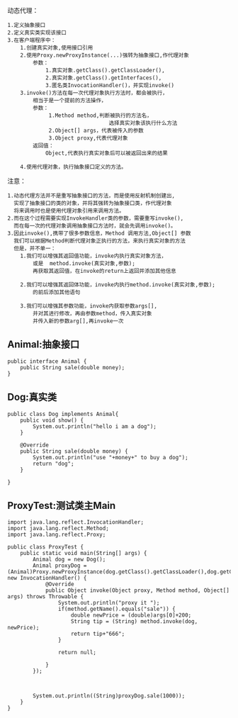 动态代理：

    1.定义抽象接口
    2.定义真实类实现该接口
    3.在客户端程序中：
        1.创建真实对象,使用接口引用
        2.使用Proxy.newProxyInstance(...)强转为抽象接口,作代理对象
            参数：
                1.真实对象.getClass().getClassLoader(),
                2.真实对象.getClass().getInterfaces(),
                3.匿名类InvocationHandler()，并实现invoke()
        3.invoke()方法在每一次代理对象执行方法时，都会被执行，
            相当于是一个提前的方法操作，
            参数：
                 1.Method method,判断被执行的方法名，
                                    选择真实对象该执行什么方法
                 2.Object[] args，代表被传入的参数
                 3.Object proxy,代表代理对象
            返回值：
                Object,代表执行真实对象后可以被返回出来的结果
    
        4.使用代理对象，执行抽象接口定义的方法。



注意：

    1.动态代理方法并不是重写抽象接口的方法，而是使用反射机制创建出,
      实现了抽象接口的类的对象，并将其强转为抽象接口类，作代理对象
      将来调用时也是使用代理对象引用来调用方法。
    2.而在这个过程需要实现InvokeHandler类的参数，需要重写invoke(),
      而在每一次的代理对象调用抽象接口方法时，就会先调用invoke()。
    3.因此invoke(),携带了很多参数信息，Method 调用方法,Object[] 参数
      我们可以根据Method判断代理对象正执行的方法，来执行真实对象的方法
      但是，并不单一：
        1.我们可以增强其返回值功能，invoke内执行真实对象方法，
            或是  method.invoke(真实对象,参数);
            再获取其返回值，在invoke的return上返回并添加其他信息
            
		2.我们可以增强其返回体功能，invoke内执行method.invoke(真实对象,参数);
            的前后添加其他语句

        3.我们可以增强其参数功能，invoke内获取参数args[],
            并对其进行修改，再由参数method，传入真实对象
            并传入新的参数arg[],再invoke一次


Animal:抽象接口
-
   
    public interface Animal {
    	public String sale(double money);
    }



Dog:真实类
-
    
    public class Dog implements Animal{
    	public void show() {
    		System.out.println("hello i am a dog");
    	}
    
    	@Override
    	public String sale(double money) {
    		System.out.println("use "+money+" to buy a dog");
    		return "dog";
    	}
    	
    }




ProxyTest:测试类主Main
-
    import java.lang.reflect.InvocationHandler;
    import java.lang.reflect.Method;
    import java.lang.reflect.Proxy;
    
    public class ProxyTest {
    	public static void main(String[] args) {
    		Animal dog = new Dog();
    		Animal proxyDog = (Animal)Proxy.newProxyInstance(dog.getClass().getClassLoader(),dog.getClass().getInterfaces(), new InvocationHandler() {
    			@Override
    			public Object invoke(Object proxy, Method method, Object[] args) throws Throwable {
    				System.out.println("proxy it ");
    				if(method.getName().equals("sale")) {
    					double newPrice = (double)args[0]+200;
    					String tip = (String) method.invoke(dog, newPrice);
    					return tip+"666";
    				}
    				
    				return null;
    				
    			}
    		});
    		
    		
    		
    		System.out.println((String)proxyDog.sale(1000));
    	}
    }
